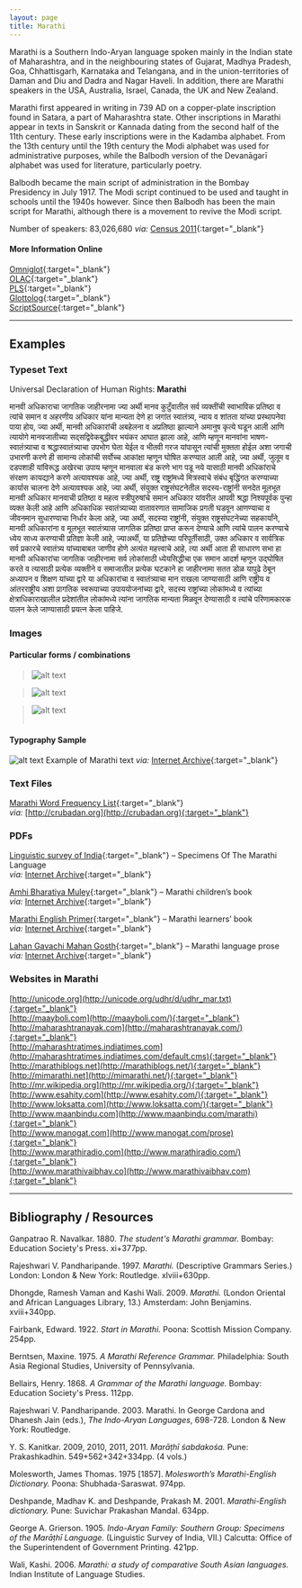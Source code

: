 ```yaml
---
layout: page
title: Marathi
---
```


Marathi is a Southern Indo-Aryan language spoken mainly in the Indian state of Maharashtra, and in the neighbouring states of Gujarat, Madhya Pradesh, Goa, Chhattisgarh, Karnataka and Telangana, and in the union-territories of Daman and Diu and Dadra and Nagar Haveli. In addition, there are Marathi speakers in the USA, Australia, Israel, Canada, the UK and New Zealand.

Marathi first appeared in writing in 739 AD on a copper-plate inscription found in Satara, a part of Maharashtra state. Other inscriptions in Marathi appear in texts in Sanskrit or Kannada dating from the second half of the 11th century. These early inscriptions were in the Kadamba alphabet. From the 13th century until the 19th century the Modi alphabet was used for administrative purposes, while the Balbodh version of the Devanāgarī alphabet was used for literature, particularly poetry.

Balbodh became the main script of administration in the Bombay Presidency in July 1917. The Modi script continued to be used and taught in schools until the 1940s however. Since then Balbodh has been the main script for Marathi, although there is a movement to revive the Modi script.

Number of speakers: 83,026,680 *via:* [Census 2011](../devanagari-overview/Census-of-India-2011-Language.pdf){:target="_blank"}

#### More Information Online

[Omniglot](https://omniglot.com/writing/marathi.htm){:target="_blank"}  
[OLAC](http://www.language-archives.org/language/mar){:target="_blank"}  
[PLS](http://www.peopleslinguisticsurvey.org/bhasha-sample.aspx?id=174){:target="_blank"}  
[Glottolog](https://glottolog.org/resource/languoid/id/mara1378){:target="_blank"}  
[ScriptSource](https://www.scriptsource.org/cms/scripts/page.php?item_id=language_detail&key=mar){:target="_blank"}


-----

## Examples

### Typeset Text

Universal Declaration of Human Rights: **Marathi**

मानवी अधिकाराचा जागतिक जाहीरनामा
     ज्या अर्थी मानव कुटुँवातील सर्व व्यक्तींची स्वाभाविक प्रतिष्ठा व त्यांचे समान व अहरणीय अधिकार यांना मान्यता देणे हा जगांत स्वातंत्र्य, न्याय व शांतता यांच्या प्रस्थापनेवा पाया होय,
      ज्या अर्थी, मानवी अधिकारांची अबहेलना व अप्रतिष्ठा झाल्याने अमानुष कृत्ये घडून आली आणि त्यायोगे मानवजातीच्या सद्सद्विवेकबुद्धीवर भयंकर आघात झाला आहे, आणि म्हणून मानवांना भाषण-स्वातंत्र्याचा व श्रद्धास्वातंत्र्याचा उपभोग घेता येईल व भीतवी गरज यांपासून त्यांची मुक्तता होईल अशा जगाची उभारणी करणे ही सामान्य लोकांची सर्वोच्च आकांक्षा म्हणून घोषित करण्यात आली आहे,
      ज्या अर्थी, जुलूम व दडपशाही यांविरूद्ध अखेरचा उपाय म्हणून मानवाला बंड करणे भाग पडू नये यासाठी मानवी अधिकांराचे संरक्षण कायद्याने करणे अत्यावश्यक आहे,
      ज्या अर्थी, राष्ट्र राष्ट्रांमध्ये मित्रस्वाचे संबंध बृद्धिंगत करण्याच्या कार्यास चालना देणे अत्यावश्यक आहे,
      ज्या अर्थी, संयुक्त राष्ट्रसंघटनेतील सदस्य-राष्ट्रांनी सनदेत मूलभूत मानवी अधिकार मानवाची प्रतिष्ठा व महत्व स्त्रीपुरुषांचे समान अधिकार यांवरील आपवी श्रद्धा निश्यपूर्वक पुन्हा व्यक्त केली आहे आणि अधिकाधिक स्वातंत्र्याच्या वातावरणात सामाजिक प्रगती घडवून आणण्याचा व जीवनमान सुधारण्याचा निर्धार केला आहे,
      ज्या अर्थी, सदस्या राष्ट्रांनी, संयुक्त राष्ट्रसंघटनेच्या सहकार्यांने, मानवी अधिकारांना व मूलभूत स्वातंत्र्यास जागतिक प्रतिष्ठा प्राप्त करून देण्याचे आणि त्यांचे पालन करण्याचे ध्येय साध्य करण्याची प्रतिज्ञा केली आहे,
      ज्या‌अर्थी, या प्रतिज्ञेच्या परिपूर्तीसाठी, उक्त अधिकार व सार्वत्रिक सर्व प्रकारचे स्वातंत्र्य यांच्याबाबत जाणीव होणे अत्यंत महत्त्वाचे आहे, त्या अर्थी आता
      ही साधारण सभा
      हा मानवी अधिकारांचा जागतिक जाहीरनामा
      सर्व लोकांसाठी ध्येयसिद्धीचा एक समान आदर्श म्हणून उद्‌घोषित करते व त्यासाठी प्रत्येक व्यक्तीने व समाजातील प्रत्येक घटकाने हा जाहीरनामा सतत डोळ यापुढे ठेबून अध्यापन व शिक्षण यांच्या द्वारे या अधिकारांचा व स्वातंत्र्याचा मान राखला जाण्यासाठी आणि राष्ट्रीय व आंतरराष्ट्रीय अशा प्रागतिक स्वरूपाच्या उपाययोजनांच्या द्वारे, सदस्य राष्ट्रांच्या लोकांमध्ये व त्यांच्या क्षेत्राधिकाराखालील प्रदेशांतील लोकांमध्ये त्यांना जागतिक मान्यता मिळवून देण्यासाठी व त्यांचे परिणामकारक पालन केले जाण्यासाठी प्रयत्न केला पाहिजे.


### Images

#### Particular forms / combinations

>![alt text](/images/01.png)  

>![alt text](/images/02.png)  

>![alt text](/images/03.png)  
&nbsp;  


#### Typography Sample

![alt text](/images/marathi.png)
Example of Marathi text
*via:* [Internet Archive](https://archive.org/details/nangarun_thevlele_shet){:target="_blank"}


### Text Files

[Marathi Word Frequency List](/basic-info/marathi-word-frequency.txt){:target="_blank"}  
*via:* [http://crubadan.org](http://crubadan.org){:target="_blank"}


### PDFs

[Linguistic survey of India](/samples/Marathi-01.pdf){:target="_blank"} – Specimens Of The Marathi Language  
*via:* [Internet Archive](https://archive.org/details/in.ernet.dli.2015.115582){:target="_blank"}

[Amhi Bharatiya Muley](/samples/Marathi-02.pdf){:target="_blank"} – Marathi children’s book  
*via:* [Internet Archive](https://archive.org/details/WeTheChildrenOfIndia-Marathi-LeilaSethBindiaThaper){:target="_blank"}

[Marathi English Primer](/samples/Marathi-03.pdf){:target="_blank"} – Marathi learners’ book  
*via:* [Internet Archive](https://archive.org/details/marathienglishp00bhidgoog){:target="_blank"}

[Lahan Gavachi Mahan Gosth](/samples/Marathi-04.pdf){:target="_blank"} – Marathi language prose  
*via:* [Internet Archive](https://archive.org/details/LahanGavachiMahanGosth-Marathi-ShubhuPatwa){:target="_blank"}


### Websites in Marathi

[http://unicode.org](http://unicode.org/udhr/d/udhr_mar.txt){:target="_blank"}  
[http://maayboli.com](http://maayboli.com/){:target="_blank"}  
[http://maharashtranayak.com](http://maharashtranayak.com/){:target="_blank"}  
[http://maharashtratimes.indiatimes.com](http://maharashtratimes.indiatimes.com/default.cms){:target="_blank"}  
[http://marathiblogs.net](http://marathiblogs.net/){:target="_blank"}  
[http://mimarathi.net](http://mimarathi.net/){:target="_blank"}  
[http://mr.wikipedia.org](http://mr.wikipedia.org/){:target="_blank"}  
[http://www.esahity.com](http://www.esahity.com/){:target="_blank"}  
[http://www.loksatta.com](http://www.loksatta.com/){:target="_blank"}  
[http://www.maanbindu.com](http://www.maanbindu.com/marathi){:target="_blank"}  
[http://www.manogat.com](http://www.manogat.com/prose){:target="_blank"}  
[http://www.marathiradio.com](http://www.marathiradio.com/){:target="_blank"}  
[http://www.marathivaibhav.co](http://www.marathivaibhav.com){:target="_blank"}


-----

## Bibliography / Resources

Ganpatrao R. Navalkar. 1880. *The student's Marathi grammar.* Bombay: Education Society's Press. xi+377pp.

Rajeshwari V. Pandharipande. 1997. *Marathi.* (Descriptive Grammars Series.) London: London & New York: Routledge. xlviii+630pp.

Dhongde, Ramesh Vaman and Kashi Wali. 2009. *Marathi.* (London Oriental and African Languages Library, 13.) Amsterdam: John Benjamins. xviii+340pp.

Fairbank, Edward. 1922. *Start in Marathi.* Poona: Scottish Mission Company. 254pp.

Berntsen, Maxine. 1975. *A Marathi Reference Grammar.* Philadelphia: South Asia Regional Studies, University of Pennsylvania.

Bellairs, Henry. 1868. *A Grammar of the Marathi language.* Bombay: Education Society's Press. 112pp.

Rajeshwari V. Pandharipande. 2003. Marathi. In George Cardona and Dhanesh Jain (eds.), *The Indo-Aryan Languages*, 698-728. London & New York: Routledge.

Y. S. Kanitkar. 2009, 2010, 2011, 2011. *Marāṭhī śabdakośa.* Pune: Prakashkadhin. 549+562+342+334pp. (4 vols.)

Molesworth, James Thomas. 1975 [1857]. *Molesworth’s Marathi-English Dictionary.* Poona: Shubhada-Saraswat. 974pp.

Deshpande, Madhav K. and Deshpande, Prakash M. 2001. *Marathi-English dictionary.* Pune: Suvichar Prakashan Mandal. 634pp.

George A. Grierson. 1905. *Indo-Aryan Family: Southern Group: Specimens of the Marāṭhī Language.* (Linguistic Survey of India, VII.) Calcutta: Office of the Superintendent of Government Printing. 421pp.

Wali, Kashi. 2006. *Marathi: a study of comparative South Asian languages.* Indian Institute of Language Studies.
